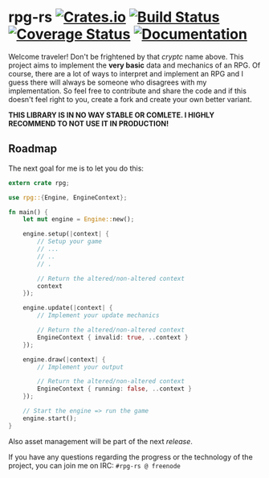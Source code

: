 # rpg-rs [![Crates.io](https://img.shields.io/crates/v/rpg.svg)](https://crates.io/crates/rpg) [![Build Status](https://travis-ci.org/raven-rpg/rpg-rs.svg?branch=master)](https://travis-ci.org/raven-rpg/rpg-rs) [![Coverage Status](https://coveralls.io/repos/github/raven-rpg/rpg-rs/badge.svg?branch=master)](https://coveralls.io/github/raven-rpg/rpg-rs?branch=master) [![Documentation](https://docs.rs/rpg/badge.svg)](https://docs.rs/rpg)
Welcome traveler! Don't be frightened by that *cryptc* name above. This project aims to implement the **very basic** data and mechanics of an RPG. Of course, there are a lot of ways to interpret and implement an RPG and I guess there will always be someone who disagrees with my implementation. So feel free to contribute and share the code and if this doesn't feel right to you, create a fork and create your own better variant.

**THIS LIBRARY IS IN NO WAY STABLE OR COMLETE. I HIGHLY RECOMMEND TO NOT USE IT IN PRODUCTION!**

## Roadmap
The next goal for me is to let you do this:
```rust
extern crate rpg;

use rpg::{Engine, EngineContext};

fn main() {
    let mut engine = Engine::new();

    engine.setup(|context| {
        // Setup your game
        // ...
        // ..
        // .

        // Return the altered/non-altered context
        context
    });

    engine.update(|context| {
        // Implement your update mechanics

        // Return the altered/non-altered context
        EngineContext { invalid: true, ..context }
    });

    engine.draw(|context| {
        // Implement your output

        // Return the altered/non-altered context
        EngineContext { running: false, ..context }
    });

    // Start the engine => run the game
    engine.start();
}
```
Also asset management will be part of the next *release*.

If you have any questions regarding the progress or the technology of the project, you can join me on IRC: `#rpg-rs @ freenode`

